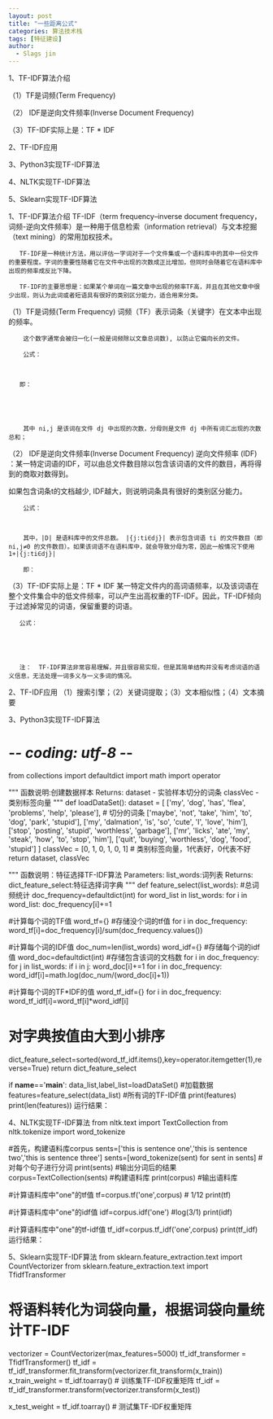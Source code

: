 ```yaml
---
layout: post
title: "一些距离公式"
categories: 算法技术栈
tags: [特征建设]
author:
  - Slags jin
---
```


1、TF-IDF算法介绍

（1）TF是词频(Term Frequency)

（2） IDF是逆向文件频率(Inverse Document Frequency)

（3）TF-IDF实际上是：TF * IDF

2、TF-IDF应用

3、Python3实现TF-IDF算法

4、NLTK实现TF-IDF算法

5、Sklearn实现TF-IDF算法

1、TF-IDF算法介绍
       TF-IDF（term frequency–inverse document frequency，词频-逆向文件频率）是一种用于信息检索（information retrieval）与文本挖掘（text mining）的常用加权技术。

       TF-IDF是一种统计方法，用以评估一字词对于一个文件集或一个语料库中的其中一份文件的重要程度。字词的重要性随着它在文件中出现的次数成正比增加，但同时会随着它在语料库中出现的频率成反比下降。

       TF-IDF的主要思想是：如果某个单词在一篇文章中出现的频率TF高，并且在其他文章中很少出现，则认为此词或者短语具有很好的类别区分能力，适合用来分类。

（1）TF是词频(Term Frequency)
        词频（TF）表示词条（关键字）在文本中出现的频率。

        这个数字通常会被归一化(一般是词频除以文章总词数), 以防止它偏向长的文件。

        公式：   

 

       即：

 

 

        其中 ni,j 是该词在文件 dj 中出现的次数，分母则是文件 dj 中所有词汇出现的次数总和；

（2） IDF是逆向文件频率(Inverse Document Frequency)
        逆向文件频率 (IDF) ：某一特定词语的IDF，可以由总文件数目除以包含该词语的文件的数目，再将得到的商取对数得到。

如果包含词条t的文档越少, IDF越大，则说明词条具有很好的类别区分能力。

        公式：         

 

        其中，|D| 是语料库中的文件总数。 |{j:ti∈dj}| 表示包含词语 ti 的文件数目（即 ni,j≠0 的文件数目）。如果该词语不在语料库中，就会导致分母为零，因此一般情况下使用 1+|{j:ti∈dj}|

        即：

 

（3）TF-IDF实际上是：TF * IDF
       某一特定文件内的高词语频率，以及该词语在整个文件集合中的低文件频率，可以产生出高权重的TF-IDF。因此，TF-IDF倾向于过滤掉常见的词语，保留重要的词语。

       公式：

 

     

       注：  TF-IDF算法非常容易理解，并且很容易实现，但是其简单结构并没有考虑词语的语义信息，无法处理一词多义与一义多词的情况。

2、TF-IDF应用
     （1）搜索引擎；（2）关键词提取；（3）文本相似性；（4）文本摘要

3、Python3实现TF-IDF算法
# -*- coding: utf-8 -*-
from collections import defaultdict
import math
import operator

"""
函数说明:创建数据样本
Returns:
dataset - 实验样本切分的词条
classVec - 类别标签向量
"""
def loadDataSet():
dataset = [ ['my', 'dog', 'has', 'flea', 'problems', 'help', 'please'], # 切分的词条
['maybe', 'not', 'take', 'him', 'to', 'dog', 'park', 'stupid'],
['my', 'dalmation', 'is', 'so', 'cute', 'I', 'love', 'him'],
['stop', 'posting', 'stupid', 'worthless', 'garbage'],
['mr', 'licks', 'ate', 'my', 'steak', 'how', 'to', 'stop', 'him'],
['quit', 'buying', 'worthless', 'dog', 'food', 'stupid'] ]
classVec = [0, 1, 0, 1, 0, 1] # 类别标签向量，1代表好，0代表不好
return dataset, classVec


"""
函数说明：特征选择TF-IDF算法
Parameters:
list_words:词列表
Returns:
dict_feature_select:特征选择词字典
"""
def feature_select(list_words):
#总词频统计
doc_frequency=defaultdict(int)
for word_list in list_words:
for i in word_list:
doc_frequency[i]+=1

#计算每个词的TF值
word_tf={} #存储没个词的tf值
for i in doc_frequency:
word_tf[i]=doc_frequency[i]/sum(doc_frequency.values())

#计算每个词的IDF值
doc_num=len(list_words)
word_idf={} #存储每个词的idf值
word_doc=defaultdict(int) #存储包含该词的文档数
for i in doc_frequency:
for j in list_words:
if i in j:
word_doc[i]+=1
for i in doc_frequency:
word_idf[i]=math.log(doc_num/(word_doc[i]+1))

#计算每个词的TF*IDF的值
word_tf_idf={}
for i in doc_frequency:
word_tf_idf[i]=word_tf[i]*word_idf[i]

# 对字典按值由大到小排序
dict_feature_select=sorted(word_tf_idf.items(),key=operator.itemgetter(1),reverse=True)
return dict_feature_select

if __name__=='__main__':
data_list,label_list=loadDataSet() #加载数据
features=feature_select(data_list) #所有词的TF-IDF值
print(features)
print(len(features))
运行结果：

 

4、NLTK实现TF-IDF算法
from nltk.text import TextCollection
from nltk.tokenize import word_tokenize

#首先，构建语料库corpus
sents=['this is sentence one','this is sentence two','this is sentence three']
sents=[word_tokenize(sent) for sent in sents] #对每个句子进行分词
print(sents) #输出分词后的结果
corpus=TextCollection(sents) #构建语料库
print(corpus) #输出语料库

#计算语料库中"one"的tf值
tf=corpus.tf('one',corpus) # 1/12
print(tf)

#计算语料库中"one"的idf值
idf=corpus.idf('one') #log(3/1)
print(idf)

#计算语料库中"one"的tf-idf值
tf_idf=corpus.tf_idf('one',corpus)
print(tf_idf)
运行结果：

 

5、Sklearn实现TF-IDF算法
from sklearn.feature_extraction.text import CountVectorizer
from sklearn.feature_extraction.text import TfidfTransformer

# 将语料转化为词袋向量，根据词袋向量统计TF-IDF
vectorizer = CountVectorizer(max_features=5000)
tf_idf_transformer = TfidfTransformer()
tf_idf = tf_idf_transformer.fit_transform(vectorizer.fit_transform(x_train))
x_train_weight = tf_idf.toarray() # 训练集TF-IDF权重矩阵
tf_idf = tf_idf_transformer.transform(vectorizer.transform(x_test))

x_test_weight = tf_idf.toarray() # 测试集TF-IDF权重矩阵